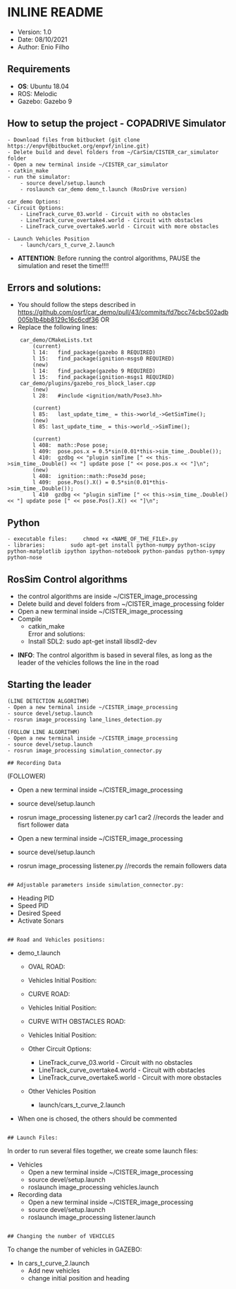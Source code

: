 # INLINE README
* Version: 	1.0
* Date:		08/10/2021
* Author: 	Enio Filho

## Requirements
* **OS**: Ubuntu 18.04
* ROS: Melodic
* Gazebo: Gazebo 9

## How to setup the project - COPADRIVE Simulator
````
- Download files from bitbucket (git clone https://enpvf@bitbucket.org/enpvf/inline.git)
- Delete build and devel folders from ~/CarSim/CISTER_car_simulator folder
- Open a new terminal inside ~/CISTER_car_simulator
- catkin_make
- run the simulator: 
	- source devel/setup.launch
	- roslaunch car_demo demo_t.launch (RosDrive version)
````
````
car_demo Options:
- Circuit Options:
	- LineTrack_curve_03.world - Circuit with no obstacles
	- LineTrack_curve_overtake4.world - Circuit with obstacles
	- LineTrack_curve_overtake5.world - Circuit with more obstacles

- Launch Vehicles Position
	- launch/cars_t_curve_2.launch

````

* **ATTENTION**: Before running the control algorithms, PAUSE the simulation and reset the time!!!!
## Errors and solutions:
- You should follow the steps described in https://github.com/osrf/car_demo/pull/43/commits/fd7bcc74cbc502adb005b1b4bb8129c16c6cdf36
	OR
- Replace the following lines:
````
	car_demo/CMakeLists.txt
		(current)
		l 14:	find_package(gazebo 8 REQUIRED)	
		l 15:	find_package(ignition-msgs0 REQUIRED)
		(new)				
		l 14: 	find_package(gazebo 9 REQUIRED)
		l 15:	find_package(ignition-msgs1 REQUIRED)
	car_demo/plugins/gazebo_ros_block_laser.cpp
		(new)
		l 28:	#include <ignition/math/Pose3.hh>
		
		(current)
		l 85:	last_update_time_ = this->world_->GetSimTime();
		(new)
  		l 85: last_update_time_ = this->world_->SimTime();
		
		(current)
		l 408: 	math::Pose pose;
		l 409:  pose.pos.x = 0.5*sin(0.01*this->sim_time_.Double());
		l 410:  gzdbg << "plugin simTime [" << this->sim_time_.Double() << "] update pose [" << pose.pos.x << "]\n";
		(new)
		l 408:	ignition::math::Pose3d pose;
		l 409:  pose.Pos().X() = 0.5*sin(0.01*this->sim_time_.Double());
		l 410  gzdbg << "plugin simTime [" << this->sim_time_.Double() << "] update pose [" << pose.Pos().X() << "]\n";
````
## Python 
````
- executable files: 	chmod +x <NAME_OF_THE_FILE>.py
- libraries:		sudo apt-get install python-numpy python-scipy python-matplotlib ipython ipython-notebook python-pandas python-sympy python-nose
````

## RosSim Control algorithms
- the control algorithms are inside ~/CISTER_image_processing
- Delete build and devel folders from ~/CISTER_image_processing folder
- Open a new terminal inside ~/CISTER_image_processing
- Compile
	- catkin_make		
	Error and solutions:
	- Install SDL2:	sudo apt-get install libsdl2-dev

* **INFO**: The control algorithm is based in several files, as long as the leader of the vehicles follows the line in the road

## Starting the leader
````
(LINE DETECTION ALGORITHM)
- Open a new terminal inside ~/CISTER_image_processing
- source devel/setup.launch
- rosrun image_processing lane_lines_detection.py
````
````
(FOLLOW LINE ALGORITHM)
- Open a new terminal inside ~/CISTER_image_processing
- source devel/setup.launch
- rosrun image_processing simulation_connector.py
````

````
## Recording Data
````
(FOLLOWER)
- Open a new terminal inside ~/CISTER_image_processing
- source devel/setup.launch
- rosrun image_processing listener.py car1 car2		//records the leader and fisrt follower data

- Open a new terminal inside ~/CISTER_image_processing
- source devel/setup.launch
- rosrun image_processing listener.py <follower>	//records the remain followers data
````

## Adjustable parameters inside simulation_connector.py:
````
- Heading PID
- Speed PID 
- Desired Speed
- Activate Sonars
````

## Road and Vehicles positions:
````
- demo_t.launch
	- OVAL ROAD: <arg name="world_name" value="$(find car_demo)/worlds/LineTrack_oval2.world"/>
	- Vehicles Initial Position: <include file="$(find car_demo)/launch/cars_t_oval.launch"/>
	
	- CURVE ROAD: <arg name="world_name" value="$(find car_demo)/worlds/LineTrack_curve_03.world"/>
	- Vehicles Initial Position: <include file="$(find car_demo)/launch/cars_t_curve.launch"/>
	
	- CURVE WITH OBSTACLES ROAD: <arg name="world_name" value="$(find car_demo)/worlds/LineTrack_curve_extreme2.world"/>
	- Vehicles Initial Position: <include file="$(find car_demo)/launch/cars_t_curve.launch"/>
	
	- Other Circuit Options:
		- LineTrack_curve_03.world - Circuit with no obstacles
		- LineTrack_curve_overtake4.world - Circuit with obstacles
		- LineTrack_curve_overtake5.world - Circuit with more obstacles

	- Other Vehicles Position
		- launch/cars_t_curve_2.launch

- When one is chosed, the others should be commented
````

## Launch Files:
````
In order to run several files together, we create some launch files:
- Vehicles
	- Open a new terminal inside ~/CISTER_image_processing
	- source devel/setup.launch
	- roslaunch image_processing vehicles.launch
- Recording data
	- Open a new terminal inside ~/CISTER_image_processing
	- source devel/setup.launch
	- roslaunch image_processing listener.launch
````

## Changing the number of VEHICLES
````
To change the number of vehicles in GAZEBO:
- In cars_t_curve_2.launch
	- Add new vehicles
	- change initial position and heading
````
